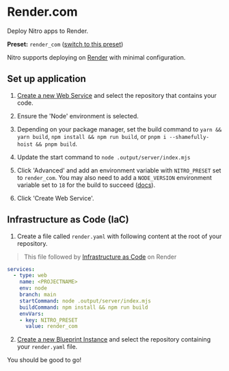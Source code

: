# Render.com

Deploy Nitro apps to Render.

**Preset:** `render_com` ([switch to this preset](/deploy/#changing-the-deployment-preset))

Nitro supports deploying on [Render](https://render.com/) with minimal configuration.

## Set up application

1. [Create a new Web Service](https://dashboard.render.com/select-repo?type=web) and select the repository that contains your code.

1. Ensure the 'Node' environment is selected.

1. Depending on your package manager, set the build command to `yarn && yarn build`, `npm install && npm run build`, or `pnpm i --shamefully-hoist && pnpm build`.

1. Update the start command to `node .output/server/index.mjs`

1. Click 'Advanced' and add an environment variable with `NITRO_PRESET` set to `render_com`. You may also need to add a `NODE_VERSION` environment variable set to `18` for the build to succeed ([docs](https://render.com/docs/node-version)).

1. Click 'Create Web Service'.

## Infrastructure as Code (IaC)

1. Create a file called `render.yaml` with following content at the root of your repository.
> This file followed by [Infrastructure as Code](https://render.com/docs/infrastructure-as-code) on Render

```yaml
services:
  - type: web
    name: <PROJECTNAME>
    env: node
    branch: main
    startCommand: node .output/server/index.mjs
    buildCommand: npm install && npm run build
    envVars:
    - key: NITRO_PRESET
      value: render_com
```
2. [Create a new Blueprint Instance](https://dashboard.render.com/select-repo?type=blueprint) and select the repository containing your `render.yaml` file.


You should be good to go!
